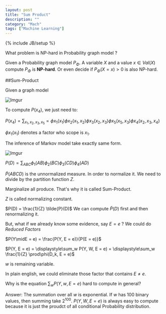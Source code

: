 ```yaml
---
layout: post
title: "Sum Product"
description: ""
category: "Mach"
tags: ["Machine Learning"]
---
```

{% include JB/setup %}

<!--more-->

What problem is NP-hard in Probability graph model ?

Given a Probability graph model $P_\Phi$. A variable $X$ and a value $x \in Val(X)$ compute $P_\Phi$ is 
**NP-hard**. Or even decide if $P_\Phi(X = x) > 0$ is also NP-hard.

##Sum-Product

Given a graph model

![Imgur](http://i.imgur.com/9BmZ03n.png)

To compute $P(x_4)$, we just need to:

$P(x_4) = \displaystyle\sum_{x_1,x_2,x_3,x_5} = \phi x_1(x_1) \phi x_2(x_1, x_2) \phi x_3(x_2, x_3) \phi x_5(x_5, x_3) \phi x_4(x_2, x_3, x_4)$

$\phi x_1(x_1)$ denotes a factor who scope is $x_1$.

The inference of Markov model take exactly same form.

![Imgur](http://i.imgur.com/1KwcJDP.png?1)

$P(D) = \displaystyle\sum_{ABC} \phi_1(AB)\phi_2(BC)\phi_3(CD)\phi_4(AD)$

$\tilde{P}(ABCD)$ is the unnormalized measure. In order to normalize it. We need to divide by the partition function $Z$.

Marginalize all produce. That's why it is called Sum-Product.

$Z$ is called normalizing constant.

$P(D) = \frac{1}{Z} \tilde{P}(D)$ We can compute $\tilde{P}(D)$ first and then renormalizing it.

But, what if we already know some evidence, say $E = e$ ? We could do *Reduced Factors*

$P(Y\midE = e) = \frac{P(Y, E = e)}{P(E = e)}$

$P(Y, E = e) = \displaystyle\sum_w P(Y, W, E = e) = \displaystyle\sum_w \frac{1}{Z} \prod\phi(D_k, E = e)$

$w$ is remaining variable. 

In plain english, we could eliminate those factor that contains $E \neq e$.

Why is the equation $\displaystyle\sum_w P(Y, w, E = e)$ hard to compute in general?

Answer: The summation over all $w$ is exponential. If $w$ has 100 binary values, then summing take $2^100$.
$P(Y, W, E = e)$ is always easy to compute because it is just the proudct of all conditional Probability distribution.


